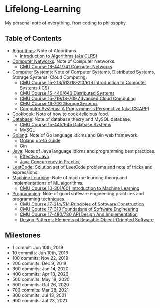 # Lifelong-Learning

My personal note of everything, from coding to philosophy.

## Table of Contents

* [Algorithms](./Algorithms/): Note of Algorithms.
  * [Introduction to Algorithms (aka CLRS)](./CLRS/Algorithms/)
* [Computer Networks](./Computer-Networks/): Note of Computer Networks.
  * [CMU Course 18-441/741 Computer Networks](./Computer-Networks/cmu-18741/)
* [Computer Systems](./Computer-Systems/): Note of Computer Systems, Distributed Systems, Storage Systems, Cloud Computing.
  * [CMU Course 15-213/513/18-213/613 Introduction to Computer Systems (ICS)](./Computer-Systems/cmu-18613/)
  * [CMU Course 15-440/640 Distributed Systems](./Computer-Systems/cmu-15640/)
  * [CMU Course 15-719/18-709 Advanced Cloud Computing](./Computer-Systems/cmu-18709/)
  * [CMU Course 18-746 Storage Systems](./Computer-Systems/cmu-18746/)
  * [Computer Systems: A Programmer's Perspective (aka CS:APP)](./Computer-Systems/CSAPP/)
* [Cookbook](./Cookbook/): Note of how to cook delicious food.
* [Database](./Database/): Note of database theory and MySQL database.
  * [CMU Course 15-445/645 Database Systems](./Database/cmu-15645/)
  * [MySQL](./Database/MySQL/)
* [Golang](./Golang/): Note of Go language idioms and Gin web framework.
  * [Golang go-to Guide](./Golang/Go-go-to-Guide/)
  * [Gin](./Golang/Gin)
* [Java](./Java/): Note of Java language idioms and programming best practices.
  * [Effective Java](./Java/Effective%20Java/)
  * [Java Concurrency in Practice](./Java/Java%20Concurrency%20in%20Practice/)
* [LeetCode](./LeetCode/): Solution set of LeetCode problems and note of tricks and expressions.
* [Machine Learning](./Machine-Learning/): Note of machine learning theory and implementations of ML algorithms.
  * [CMU Course 10-301/601 Introduction to Machine Learning](./Machine-Learning/cmu-10601/)
* [Programming](./Programming/): Note of good software engineering practices and programming techniques.
  * [CMU Course 17-214/514 Principles of Software Construction](./Programming/cmu-17514/)
  * [CMU Course 17-313 Foundations of Software Engineering](./Programming/cmu-17313/)
  * [CMU Course 17-480/780 API Design And Implementation](./Programming/cmu-17780/)
  * [Design Patterns: Elements of Reusable Object-Oriented Software](./Programming/Design%20Patterns/)

## Milestones

* 1 commit: Jun 10th, 2019
* 10 commits: Jun 10th, 2019
* 100 commits: Nov 22, 2019
* 200 commits: Dec 9, 2019
* 300 commits: Jan 14, 2020
* 400 commits: Apr 18, 2020
* 500 commits: May 18, 2020
* 600 commits: Oct 26, 2020
* 700 commits: Mar 28, 2021
* 800 commits: Jul 13, 2021
* 900 commits: Jul 23, 2021
